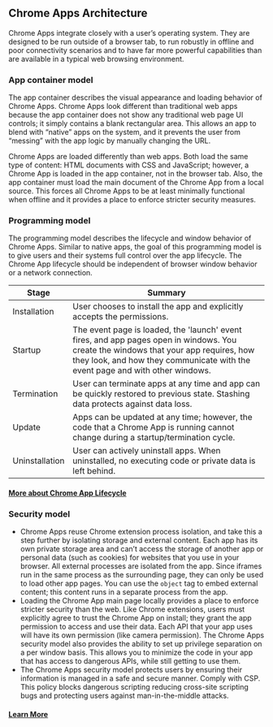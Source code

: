 ## Chrome Apps Architecture
Chrome Apps integrate closely with a user’s operating system. They are designed to be run outside of a browser tab, to run robustly in offline and poor connectivity scenarios and to have far more powerful capabilities than are available in a typical web browsing environment.

### App container model
The app container describes the visual appearance and loading behavior of Chrome Apps. Chrome Apps look different than traditional web apps because the app container does not show any traditional web page UI controls; it simply contains a blank rectangular area. This allows an app to blend with “native” apps on the system, and it prevents the user from “messing” with the app logic by manually changing the URL.

Chrome Apps are loaded differently than web apps. Both load the same type of content: HTML documents with CSS and JavaScript; however, a Chrome App is loaded in the app container, not in the browser tab. Also, the app container must load the main document of the Chrome App from a local source. This forces all Chrome Apps to be at least minimally functional when offline and it provides a place to enforce stricter security measures.

### Programming model
The programming model describes the lifecycle and window behavior of Chrome Apps. Similar to native apps, the goal of this programming model is to give users and their systems full control over the app lifecycle. The Chrome App lifecycle should be independent of browser window behavior or a network connection.

| Stage	| Summary |
| --- | --- |
| Installation | User chooses to install the app and explicitly accepts the permissions. |
| Startup | The event page is loaded, the 'launch' event fires, and app pages open in windows. You create the windows that your app requires, how they look, and how they communicate with the event page and with other windows. |
| Termination | User can terminate apps at any time and app can be quickly restored to previous state. Stashing data protects against data loss. |
| Update | Apps can be updated at any time; however, the code that a Chrome App is running cannot change during a startup/termination cycle. |
| Uninstallation | User can actively uninstall apps. When uninstalled, no executing code or private data is left behind. |

#### [More about Chrome App Lifecycle](https://developer.chrome.com/apps/app_lifecycle)

### Security model
* Chrome Apps reuse Chrome extension process isolation, and take this a step further by isolating storage and external content. Each app has its own private storage area and can’t access the storage of another app or personal data (such as cookies) for websites that you use in your browser. All external processes are isolated from the app. Since iframes run in the same process as the surrounding page, they can only be used to load other app pages. You can use the `object` tag to embed external content; this content runs in a separate process from the app.
* Loading the Chrome App main page locally provides a place to enforce stricter security than the web. Like Chrome extensions, users must explicitly agree to trust the Chrome App on install; they grant the app permission to access and use their data. Each API that your app uses will have its own permission (like camera permission). The Chrome Apps security model also provides the ability to set up privilege separation on a per window basis. This allows you to minimize the code in your app that has access to dangerous APIs, while still getting to use them.
* The Chrome Apps security model protects users by ensuring their information is managed in a safe and secure manner. Comply with CSP. This policy blocks dangerous scripting reducing cross-site scripting bugs and protecting users against man-in-the-middle attacks.

#### [Learn More](https://developer.chrome.com/apps/about_apps)
